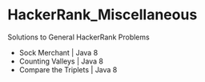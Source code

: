 # HackerRank_Miscellaneous
Solutions to General HackerRank Problems
- Sock Merchant | Java 8
- Counting Valleys | Java 8
- Compare the Triplets | Java 8
